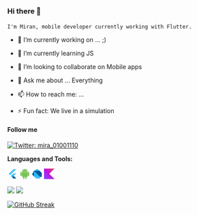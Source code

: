 ### Hi there 👋


`I'm Miran, mobile developer currently working with Flutter.`

 - 🔭 I’m currently working on ... ;)
 - 🌱 I’m currently learning JS
 - 👯 I’m looking to collaborate on Mobile apps

-  💬 Ask me about ... Everything
-  📫 How to reach me: ... 
-  ⚡ Fun fact: We live in a simulation 

#### Follow me
[![Twitter: mira_01001110](https://img.shields.io/twitter/follow/mira_01001110?style=social)](https://twitter.com/mira_01001110)

**Languages and Tools:**  

<code><img height="24" src="https://raw.githubusercontent.com/github/explore/80688e429a7d4ef2fca1e82350fe8e3517d3494d/topics/flutter/flutter.png"></code>
<code><img height="24" src="https://raw.githubusercontent.com/github/explore/80688e429a7d4ef2fca1e82350fe8e3517d3494d/topics/android/android.png"></code>
<code><img height="24" src="https://raw.githubusercontent.com/github/explore/80688e429a7d4ef2fca1e82350fe8e3517d3494d/topics/dart/dart.png"></code>
<code><img height="24" src="https://raw.githubusercontent.com/github/explore/80688e429a7d4ef2fca1e82350fe8e3517d3494d/topics/kotlin/kotlin.png"></code>

<img src="https://github-readme-stats.vercel.app/api?username=mirankm&&show_icons=true&title_color=40E0D0&icon_color=40E0D0&text_color=ffffff&bg_color=151515" width="440">

<img src="https://github-readme-stats.vercel.app/api/top-langs?username=mirankm&&show_icons=true&title_color=40E0D0&icon_color=40E0D0&text_color=ffffff&bg_color=151515&layout=compact" width="440">

[![GitHub Streak](https://github-readme-streak-stats.herokuapp.com/?user=mirankm)](https://github.com/mirankm)
